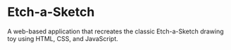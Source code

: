 # Etch-a-Sketch
A web-based application that recreates the classic Etch-a-Sketch drawing toy using HTML, CSS, and JavaScript.

